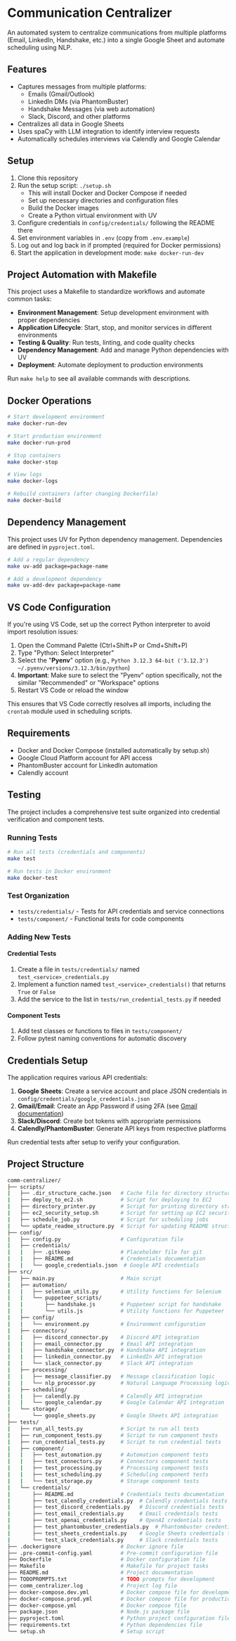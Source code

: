 # Communication Centralizer

An automated system to centralize communications from multiple platforms (Email, LinkedIn, Handshake, etc.) into a single Google Sheet and automate scheduling using NLP.

## Features

- Captures messages from multiple platforms:
  - Emails (Gmail/Outlook)
  - LinkedIn DMs (via PhantomBuster)
  - Handshake Messages (via web automation)
  - Slack, Discord, and other platforms
- Centralizes all data in Google Sheets
- Uses spaCy with LLM integration to identify interview requests
- Automatically schedules interviews via Calendly and Google Calendar

## Setup

1. Clone this repository
2. Run the setup script: `./setup.sh`
   - This will install Docker and Docker Compose if needed
   - Set up necessary directories and configuration files
   - Build the Docker images
   - Create a Python virtual environment with UV
3. Configure credentials in `config/credentials/` following the README there
4. Set environment variables in `.env` (copy from `.env.example`)
5. Log out and log back in if prompted (required for Docker permissions)
6. Start the application in development mode: `make docker-run-dev`

## Project Automation with Makefile

This project uses a Makefile to standardize workflows and automate common tasks:

- **Environment Management**: Setup development environment with proper dependencies
- **Application Lifecycle**: Start, stop, and monitor services in different environments
- **Testing & Quality**: Run tests, linting, and code quality checks
- **Dependency Management**: Add and manage Python dependencies with UV
- **Deployment**: Automate deployment to production environments

Run `make help` to see all available commands with descriptions.

## Docker Operations

```bash
# Start development environment
make docker-run-dev

# Start production environment
make docker-run-prod

# Stop containers
make docker-stop

# View logs
make docker-logs

# Rebuild containers (after changing Dockerfile)
make docker-build
```

## Dependency Management

This project uses UV for Python dependency management. Dependencies are defined in `pyproject.toml`.

```bash
# Add a regular dependency
make uv-add package=package-name

# Add a development dependency
make uv-add-dev package=package-name
```

## VS Code Configuration

If you're using VS Code, set up the correct Python interpreter to avoid import resolution issues:

1. Open the Command Palette (Ctrl+Shift+P or Cmd+Shift+P)
2. Type "Python: Select Interpreter"
3. Select the "**Pyenv**" option (e.g., `Python 3.12.3 64-bit ('3.12.3') ~/.pyenv/versions/3.12.3/bin/python`)
4. **Important**: Make sure to select the "Pyenv" option specifically, not the similar "Recommended" or "Workspace" options
5. Restart VS Code or reload the window

This ensures that VS Code correctly resolves all imports, including the `crontab` module used in scheduling scripts.

## Requirements

- Docker and Docker Compose (installed automatically by setup.sh)
- Google Cloud Platform account for API access
- PhantomBuster account for LinkedIn automation
- Calendly account

## Testing

The project includes a comprehensive test suite organized into credential verification and component tests.

### Running Tests

```bash
# Run all tests (credentials and components)
make test

# Run tests in Docker environment
make docker-test
```

### Test Organization

- `tests/credentials/` - Tests for API credentials and service connections
- `tests/component/` - Functional tests for code components

### Adding New Tests

#### Credential Tests

1. Create a file in `tests/credentials/` named `test_<service>_credentials.py`
2. Implement a function named `test_<service>_credentials()` that returns `True` or `False`
3. Add the service to the list in `tests/run_credential_tests.py` if needed

#### Component Tests

1. Add test classes or functions to files in `tests/component/`
2. Follow pytest naming conventions for automatic discovery

## Credentials Setup

The application requires various API credentials:

1. **Google Sheets**: Create a service account and place JSON credentials in `config/credentials/google_credentials.json`
2. **Gmail/Email**: Create an App Password if using 2FA (see [Gmail documentation](https://support.google.com/accounts/answer/185833))
3. **Slack/Discord**: Create bot tokens with appropriate permissions
4. **Calendly/PhantomBuster**: Generate API keys from respective platforms

Run credential tests after setup to verify your configuration.

## Project Structure

```bash
comm-centralizer/
├── scripts/
|   ├── .dir_structure_cache.json   # Cache file for directory structure
|   ├── deploy_to_ec2.sh            # Script for deploying to EC2
|   ├── directory_printer.py        # Script for printing directory structure
|   ├── ec2_security_setup.sh       # Script for setting up EC2 security
|   ├── schedule_job.py             # Script for scheduling jobs
|   └── update_readme_structure.py  # Script for updating README structure
├── config/
|   ├── config.py                   # Configuration file
|   ├── credentials/
|   |   ├── .gitkeep                # Placeholder file for git
|   |   ├── README.md               # Credentials documentation
|   |   └── google_credentials.json  # Google API credentials
├── src/
|   ├── main.py                     # Main script
|   ├── automation/
|   |   ├── selenium_utils.py       # Utility functions for Selenium
|   |   └── puppeteer_scripts/
|   |       ├── handshake.js        # Puppeteer script for handshake
|   |       └── utils.js            # Utility functions for Puppeteer
|   ├── config/
|   |   └── environment.py          # Environment configuration
|   ├── connectors/
|   |   ├── discord_connector.py    # Discord API integration
|   |   ├── email_connector.py      # Email API integration
|   |   ├── handshake_connector.py  # Handshake API integration
|   |   ├── linkedin_connector.py   # LinkedIn API integration
|   |   └── slack_connector.py      # Slack API integration
|   ├── processing/
|   |   ├── message_classifier.py   # Message classification logic
|   |   └── nlp_processor.py        # Natural Language Processing logic
|   ├── scheduling/
|   |   ├── calendly.py             # Calendly API integration
|   |   └── google_calendar.py      # Google Calendar API integration
|   └── storage/
|       └── google_sheets.py        # Google Sheets API integration
├── tests/
|   ├── run_all_tests.py            # Script to run all tests
|   ├── run_component_tests.py      # Script to run component tests
|   ├── run_credential_tests.py     # Script to run credential tests
|   ├── component/
|   |   ├── test_automation.py      # Automation component tests
|   |   ├── test_connectors.py      # Connectors component tests
|   |   ├── test_processing.py      # Processing component tests
|   |   ├── test_scheduling.py      # Scheduling component tests
|   |   └── test_storage.py         # Storage component tests
|   └── credentials/
|       ├── README.md               # Credentials tests documentation
|       ├── test_calendly_credentials.py  # Calendly credentials tests
|       ├── test_discord_credentials.py   # Discord credentials tests
|       ├── test_email_credentials.py     # Email credentials tests
|       ├── test_openai_credentials.py    # OpenAI credentials tests
|       ├── test_phantombuster_credentials.py  # Phantombuster credentials tests
|       ├── test_sheets_credentials.py    # Google Sheets credentials tests
|       └── test_slack_credentials.py     # Slack credentials tests
├── .dockerignore                   # Docker ignore file
├── .pre-commit-config.yaml         # Pre-commit configuration file
├── Dockerfile                      # Docker configuration file
├── Makefile                        # Makefile for project tasks
├── README.md                       # Project documentation
├── TODOPROMPTS.txt                 # TODO prompts for development
├── comm_centralizer.log            # Project log file
├── docker-compose.dev.yml          # Docker compose file for development
├── docker-compose.prod.yml         # Docker compose file for production
├── docker-compose.yml              # Docker compose file
├── package.json                    # Node.js package file
├── pyproject.toml                  # Python project configuration file
├── requirements.txt                # Python dependencies file
└── setup.sh                        # Setup script
```